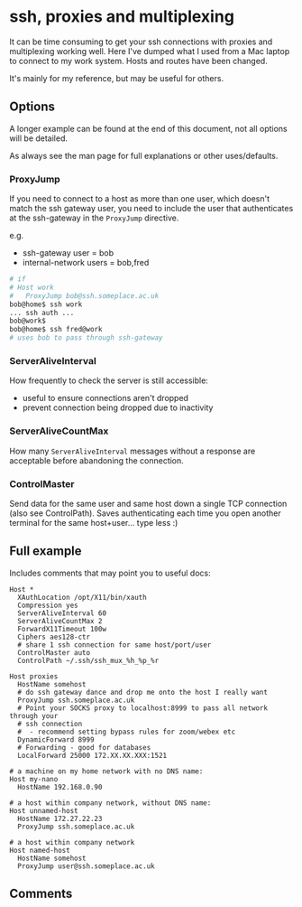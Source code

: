 # ssh, proxies and multiplexing

It can be time consuming to get your ssh connections with proxies and multiplexing working well.  Here I've dumped
what I used from a Mac laptop to connect to my work system.  Hosts and routes have been changed.

It's mainly for my reference, but may be useful for others.

## Options

A longer example can be found at the end of this document, not all options will be detailed.

As always see the man page for full explanations or other uses/defaults.

### ProxyJump

If you need to connect to a host as more than one user, which doesn't match the ssh gateway user, you need to include the
user that authenticates at the ssh-gateway in the `ProxyJump` directive.

e.g.

* ssh-gateway user = bob
* internal-network users = bob,fred

```bash
# if
# Host work
#   ProxyJump bob@ssh.someplace.ac.uk
bob@home$ ssh work
... ssh auth ...
bob@work$
bob@home$ ssh fred@work
# uses bob to pass through ssh-gateway
```

### ServerAliveInterval

How frequently to check the server is still accessible:

* useful to ensure connections aren't dropped
* prevent connection being dropped due to inactivity

### ServerAliveCountMax

How many `ServerAliveInterval` messages without a response are acceptable before abandoning the connection.

### ControlMaster

Send data for the same user and same host down a single TCP connection (also see ControlPath).  Saves authenticating each
time you open another terminal for the same host+user... type less :)

## Full example

Includes comments that may point you to useful docs:

```ssh-config
Host *
  XAuthLocation /opt/X11/bin/xauth
  Compression yes
  ServerAliveInterval 60
  ServerAliveCountMax 2
  ForwardX11Timeout 100w
  Ciphers aes128-ctr
  # share 1 ssh connection for same host/port/user
  ControlMaster auto
  ControlPath ~/.ssh/ssh_mux_%h_%p_%r

Host proxies
  HostName somehost
  # do ssh gateway dance and drop me onto the host I really want
  ProxyJump ssh.someplace.ac.uk
  # Point your SOCKS proxy to localhost:8999 to pass all network through your
  # ssh connection
  #  - recommend setting bypass rules for zoom/webex etc
  DynamicForward 8999
  # Forwarding - good for databases
  LocalForward 25000 172.XX.XX.XXX:1521

# a machine on my home network with no DNS name:
Host my-nano
  HostName 192.168.0.90

# a host within company network, without DNS name:
Host unnamed-host
  HostName 172.27.22.23
  ProxyJump ssh.someplace.ac.uk

# a host within company network
Host named-host
  HostName somehost
  ProxyJump user@ssh.someplace.ac.uk
```

## Comments

<!-- markdownlint-disable MD033 -->
<script src="https://utteranc.es/client.js"
        repo="keiranmraine/keiranmraine.github.io"
        issue-term="url"
        label="comments"
        theme="boxy-light"
        crossorigin="anonymous"
        async>
</script>
<!-- markdownlint-enable -->
